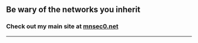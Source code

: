 ## Be wary of the networks you inherit
### Check out my main site at [mnsec0.net](https://mnsec0.net)

***



